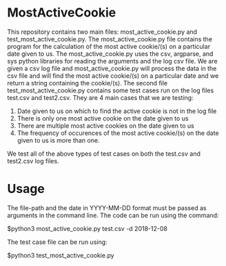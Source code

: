 # MostActiveCookie

This repository contains two main files: most_active_cookie.py and test_most_active_cookie.py. The most_active_cookie.py file contains the program for the calculation of the most active cookie/(s) on a particular date given to us. The most_active_cookie.py uses the csv, argparse, and sys python libraries for reading the arguments and the log csv file. We are given a csv log file and most_active_cookie.py will process the data in the csv file and will find the most active cookie/(s) on a particular date and we return a string containing the cookie/(s). The second file test_most_active_cookie.py contains some test cases run on the log files test.csv and test2.csv. They are 4 main cases that we are testing: 
1. Date given to us on which to find the active cookie is not in the log file 
2. There is only one most active cookie on the date given to us 
3. There are multiple most active cookies on the date given to us
4. The frequency of occurences of the most active cookie/(s) on the date given to us is more than one.

We test all of the above types of test cases on both the test.csv and test2.csv log files.

# Usage
The file-path and the date in YYYY-MM-DD format must be passed as arguments in the command line.
The code can be run using the command:

$python3 most_active_cookie.py test.csv -d 2018-12-08

The test case file can be run using:

$python3 test_most_active_cookie.py
